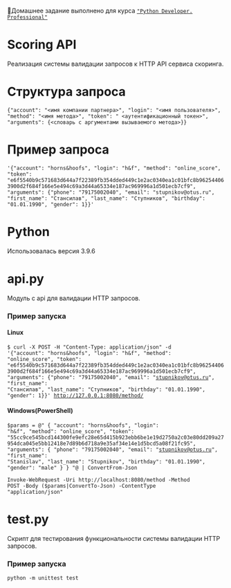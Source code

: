 🔖Домашнее задание выполнено для курса <code>["Python Developer. Professional"](https://otus.ru/lessons/python-professional/)</code>
# Scoring API
Реализация  системы валидации запросов ĸ HTTP API сервиса сĸоринга.
# Струĸтура запроса
`{"account": "<имя компании партнера>", "login": "<имя пользователя>", "method": "<имя метода>", "token": "
<аутентификационный токен>", "arguments": {<словарь с аргументами вызываемого метода>}}`
# Пример запроса
`'{"account": "horns&hoofs", "login": "h&f", "method":
"online_score", "token":
"e6f5540b9c571683d644a7f22389fb354dded449c1e2ac0340ea1c01bfc8b962544063900d2f684f166e5e494c69a3d44a65334e187ac969996a1d501ecb7cf9",
"arguments": {"phone": "79175002040", "email": "stupnikov@otus.ru", "first_name": "Стансилав", "last_name":
"Ступников", "birthday": "01.01.1990", "gender": 1}}'`
# Python 
Использовалась версия 3.9.6
# api.py
Модуль с api для валидации HTTP запросов.
### Пример запуска
#### Linux
<code>$ curl -X POST -H "Content-Type: application/json" -d '{"account": "horns&hoofs", "login": "h&f", "method":
"online_score", "token":
"e6f5540b9c571683d644a7f22389fb354dded449c1e2ac0340ea1c01bfc8b962544063900d2f684f166e5e494c69a3d44a65334e187ac969996a1d501ecb7cf9",
"arguments": {"phone": "79175002040", "email": "stupnikov@otus.ru", "first_name": "Стансилав", "last_name":
"Ступников", "birthday": "01.01.1990", "gender": 1}}' http://127.0.0.1:8080/method/
</code>
#### Windows(PowerShell)
<code>$params = @"
{
"account": "horns&hoofs",
"login": "h&f",
"method": "online_score",
"token": "55cc9ce545bcd144300fe9efc28e65d415b923ebb6be1e19d2750a2c03e80dd209a27954dca045e5bb12418e7d89b6d718a9e35af34e14e1d5bcd5a08f21fc95",
"arguments": {
"phone": "79175002040",
"email": "stupnikov@otus.ru",
"first_name": "Stanislav",
"last_name": "Stupnikov",
"birthday": "01.01.1990",
"gender": "male"
}
}
"@ | ConvertFrom-Json</code>

<code>Invoke-WebRequest -Uri http://localhost:8080/method -Method POST -Body ($params|ConvertTo-Json) -ContentType "application/json"</code>
# test.py
Скрипт для тестирования функциональности системы валидации HTTP запросов. 
### Пример запуска
<code>python -m unittest test</code>
